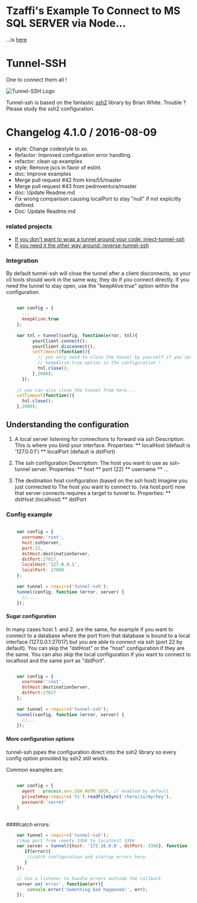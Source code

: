 Tzaffi's Example To Connect to MS SQL SERVER via Node...
==========
...is [here](./examples/tzaffi/)


Tunnel-SSH
==========

One to connect them all !

![Tunnel-SSH Logo](http://i.imgur.com/I5PRnDD.jpg)

Tunnel-ssh is based on the fantastic [ssh2](https://github.com/mscdex/ssh2) library by Brian White.
Trouble ? Please study the ssh2 configuration.

Changelog 4.1.0 / 2016-08-09
==================

  * style: Change codestyle to xo.
  * Refactor: Improved configuration error handling.
  * refactor: clean up examples
  * style: Remove jscs in favor of eslint.
  * doc: Improve examples
  * Merge pull request #42 from kinsi55/master
  * Merge pull request #43 from pedroventura/master
  * doc: Update Readme.md
  * Fix wrong comparison causing localPort to stay "null" if not explicitly defined.
  * Doc: Update Readme.md
  


### related projects
* [If you don't want to wrap a tunnel around your code: inject-tunnel-ssh](https://github.com/agebrock/inject-tunnel-ssh)
* [If you need it the other way around: reverse-tunnel-ssh](https://github.com/agebrock/reverse-tunnel-ssh)

### Integration
By default tunnel-ssh will close the tunnel after a client disconnects, so your cli tools should work in the same way, they do if you connect directly.
If you need the tunnel to stay open, use the "keepAlive:true" option within 
the configuration.


```js

    var config = {
      ...
      keepAlive:true
    };
    
    var tnl = tunnel(config, function(error, tnl){
          yourClient.connect();
          yourClient.disconnect();
          setTimeout(function(){
            // you only need to close the tunnel by yourself if you set the 
            // keepAlive:true option in the configuration !
            tnl.close();
          },2000);  
      });
    
    // you can also close the tunnel from here...
    setTimeout(function(){
      tnl.close();
    },2000);  

```
 

## Understanding the configuration

1. A local server listening for connections to forward via ssh
Description: This is where you bind your interface.
Properties:
** localHost (default is '127.0.0.1')
** localPort (default is dstPort)


2. The ssh configuration 
Description: The host you want to use as ssh-tunnel server.
Properties:
** host
** port (22)
** username
** ...


3. The destination host configuration (based on the ssh host) 
Imagine you just connected to The host you want to connect to. (via host:port)
now that server connects requires a target to tunnel to. 
Properties:
** dstHost (localhost)
** dstPort


### Config example

```js

    var config = {
      username:'root',
      host:sshServer,
      port:22,
      dstHost:destinationServer,
      dstPort:27017,
      localHost:'127.0.0.1',
      localPort: 27000
    };
    
    var tunnel = require('tunnel-ssh');
    tunnel(config, function (error, server) {
      //....
    });
```
#### Sugar configuration

In many cases host 1. and 2. are the same, for example if you want to connect to a database
where the port from that database is bound to a local interface (127.0.0.1:27017)
but you are able to connect via ssh (port 22 by default).
You can skip the "dstHost" or the "host" configuration if they are the same.
You can also skip the local configuration if you want to connect to localhost and 
the same port as "dstPort".

```js

    var config = {
      username:'root',
      dstHost:destinationServer,
      dstPort:27017
    };
    
    var tunnel = require('tunnel-ssh');
    tunnel(config, function (error, server) {
      //....
    });
```

#### More configuration options
tunnel-ssh pipes the configuration direct into the ssh2 library so every config option
provided by ssh2 still works. 

Common examples are:
```js
    
    var config = {
      agent : process.env.SSH_AUTH_SOCK, // enabled by default
      privateKey:require('fs').readFileSync('/here/is/my/key'),
      password:'secret'
    }
    
```
    
####catch errors:
```js
    var tunnel = require('tunnel-ssh');
    //map port from remote 3306 to localhost 3306
    var server = tunnel({host: '172.16.0.8', dstPort: 3306}, function (error, server) {
       if(error){
        //catch configuration and startup errors here.
       }
    });

    // Use a listener to handle errors outside the callback
    server.on('error', function(err){
        console.error('Something bad happened:', err);
    });
```
